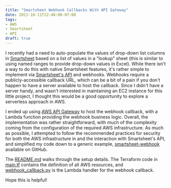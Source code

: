 ```yaml
---
title: "Smartsheet Webhook Callbacks With API Gateway"
date: 2021-10-11T22:48:00-07:00
tags:
- AWS
- Smartsheet
- API
draft: true
---
```


I recently had a need to auto-populate the values of drop-down list columns in [Smartsheet](https://www.smartsheet.com) based on a list of values in a "lookup" sheet (this is similar to using named ranges to provide drop-down values in Excel). While there isn't a way to do this with native Smartsheet features, it's rather simple to implement via [Smartsheet's API](https://smartsheet.redoc.ly/) and webhooks. Webhooks require a publicly-accessible callback URL, which can be a bit of a pain if you don't happen to have a server available to host the callback. Since I didn't have a server handy, and wasn't interested in maintaining an EC2 instance for this little project, I thought this would be a good opportunity to explore a serverless approach in AWS.

I ended up using [AWS API Gateway](https://aws.amazon.com/api-gateway/) to host the webhook callback, with a Lambda function providing the webhook business logic. Overall, the implementation was rather straightforward, with much of the complexity coming from the configuration of the required AWS infrastructure. As much as possible, I attempted to follow the recommended practices for security for both the AWS infrastructure in and the interaction with Smartsheet's API, and simplified my code down to a generic example, [smartsheet-webhook](https://github.com/NateHark/smartsheet-webhook) available on GitHub. 

The [README.md](https://github.com/NateHark/smartsheet-webhook/blob/main/README.md) walks through the setup details. The Terraform code in [main.tf](https://github.com/NateHark/smartsheet-webhook/blob/main/main.tf) contains the definition of all AWS resources, and [webhook_callback.py](https://github.com/NateHark/smartsheet-webhook/blob/main/webhook_callback.py) is the Lambda handler for the webhook callback.

Hope this is helpful!